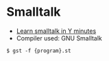 # Smalltalk

- [Learn smalltalk in Y minutes](https://learnxinyminutes.com/docs/smalltalk/)
- Compiler used: GNU Smalltalk

```
$ gst -f {program}.st
```
